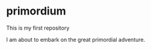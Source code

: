 # primordium
This is my first repository 

I am about to embark on the great primordial adventure. 
